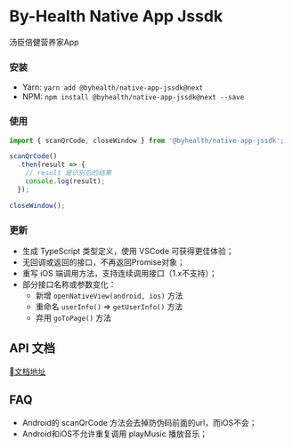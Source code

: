 # By-Health Native App Jssdk

汤臣倍健营养家App

### 安装

 * Yarn: `yarn add @byhealth/native-app-jssdk@next`
 * NPM: `npm install @byhealth/native-app-jssdk@next --save`

### 使用

```javascript
import { scanQrCode, closeWindow } from '@byhealth/native-app-jssdk';

scanQrCode()
  .then(result => {
    // result 是识别后的结果
    console.log(result);
  });

closeWindow();
```

### 更新

 * 生成 TypeScript 类型定义，使用 VSCode 可获得更佳体验；
 * 无回调或返回的接口，不再返回Promise对象；
 * 重写 iOS 端调用方法，支持连续调用接口（1.x不支持）；
 * 部分接口名称或参数变化：
   - 新增 `openNativeView(android, ios)` 方法
   - 重命名 `userInfo()` => `getUserInfo()` 方法
   - 弃用 `goToPage()` 方法

## API 文档

[文档地址](https://by-healthfed.github.io/native-app-jssdk/)

## FAQ
 - Android的 scanQrCode 方法会去掉防伪码前面的url，而iOS不会；
 - Android和iOS不允许重复调用 playMusic 播放音乐；
